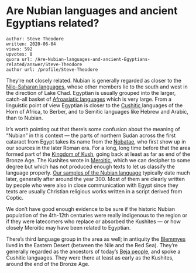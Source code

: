 # Are Nubian languages and ancient Egyptians related?

	author: Steve Theodore
	written: 2020-06-04
	views: 592
	upvotes: 8
	quora url: /Are-Nubian-languages-and-ancient-Egyptians-related/answer/Steve-Theodore
	author url: /profile/Steve-Theodore


They’re not closely related. Nubian is generally regarded as closer to the [Nilo-Saharan languages](https://en.wikipedia.org/wiki/Nilo-Saharan_languages), whose other members lie to the south and west in the direction of Lake Chad. Egyptian is usually grouped into the larger, catch-all basket of [Afroasiatic languages](https://en.wikipedia.org/wiki/Afroasiatic_languages) which is very large. From a linguistic point of view Egyptian is closer to the [Cushitic ](https://en.wikipedia.org/wiki/Cushitic_languages)languages of the Horn of Africa, to Berber, and to Semitic languages like Hebrew and Arabic, than to Nubian.

Ir’s worth pointing out that there’s some confusion about the meaning of “Nubian” in this context — the parts of northern Sudan across the first cataract from Egypt takes its name from the [Nobatae](https://en.wikipedia.org/wiki/Nobatia), who first show up in our sources in the later Roman era. For a long, long time before that the area formed part of the [Kingdom of Kush](https://en.wikipedia.org/wiki/Kingdom_of_Kush), going back at least as far as end of the Bronze Age. The Kushites wrote in [Meroitic](https://en.wikipedia.org/wiki/Meroitic_language), which we can decipher to some degree but which has not produced enough texts to let us classify the language properly. [Our samples of the Nubian language](https://en.wikipedia.org/wiki/Old_Nubian_language) typically date much later, generally after around the year 300. Most of them are clearly written by people who were also in close communication with Egypt since they texts are usually Christian religious works written in a script derived from Coptic.

We don’t have good enough evidence to be sure if the historic Nubian population of the 4th-12th centuries were really indigenous to the region or if they were latecomers who replace or absorbed the Kushites — or how closely Meroitic may have been related to Egyptian.

There’s third language group in the area as well; in antiquity the [Blemmyes](https://en.wikipedia.org/wiki/Blemmyes) lived in the Eastern Desert (between the Nile and the Red Sea). They’re generally regarded as the ancestors of today’s [Beja people](https://en.wikipedia.org/wiki/Beja_people), and spoke a Cushitic languages. They were there at least as early as the Kushites, around the end of the Bronze Age.

